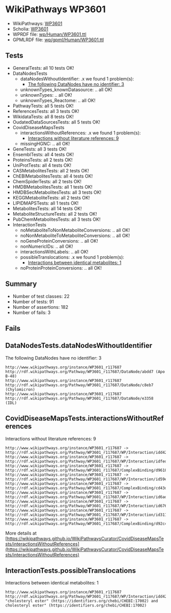 # WikiPathways WP3601

* WikiPathways: [WP3601](https://identifiers.org/wikipathways:WP3601)
* Scholia: [WP3601](https://scholia.toolforge.org/wikipathways/WP3601)
* WPRDF file: [wp/Human/WP3601.ttl](../wp/Human/WP3601.ttl)
* GPMLRDF file: [wp/gpml/Human/WP3601.ttl](../wp/gpml/Human/WP3601.ttl)

## Tests
* GeneralTests: all 10 tests OK!
* DataNodesTests
    * dataNodesWithoutIdentifier: .x we found 1 problem(s):
        * [The following DataNodes have no identifier: 3](#d2d32fa2)
    * unknownTypes_knownDatasource: .. all OK!
    * unknownTypes: .. all OK!
    * unknownTypes_Reactome: .. all OK!
* PathwayTests: all 5 tests OK!
* ReferencesTests: all 3 tests OK!
* WikidataTests: all 8 tests OK!
* OudatedDataSourcesTests: all 5 tests OK!
* CovidDiseaseMapsTests
    * interactionsWithoutReferences: .x we found 1 problem(s):
        * [Interactions without literature references: 9](#2e295937)
    * missingHGNC: .. all OK!
* GeneTests: all 3 tests OK!
* EnsemblTests: all 4 tests OK!
* ProteinsTests: all 2 tests OK!
* UniProtTests: all 4 tests OK!
* CASMetabolitesTests: all 2 tests OK!
* ChEBIMetabolitesTests: all 4 tests OK!
* ChemSpiderTests: all 2 tests OK!
* HMDBMetabolitesTests: all 1 tests OK!
* HMDBSecMetabolitesTests: all 3 tests OK!
* KEGGMetaboliteTests: all 2 tests OK!
* LIPIDMAPSTests: all 1 tests OK!
* MetabolitesTests: all 14 tests OK!
* MetaboliteStructureTests: all 2 tests OK!
* PubChemMetabolitesTests: all 3 tests OK!
* InteractionTests
    * noMetaboliteToNonMetaboliteConversions: .. all OK!
    * noNonMetaboliteToMetaboliteConversions: .. all OK!
    * noGeneProteinConversions: .. all OK!
    * nonNumericIDs: .. all OK!
    * interactionsWithLabels: .. all OK!
    * possibleTranslocations: .x we found 1 problem(s):
        * [Interactions between identical metabolites: 1](#d59038c4)
    * noProteinProteinConversions: .. all OK!


## Summary

* Number of test classes: 22
* Number of tests: 91
* Number of assertions: 182
* Number of fails: 3

## Fails

<a name="d2d32fa2" />

## DataNodesTests.dataNodesWithoutIdentifier

The following DataNodes have no identifier: 3
```
http://www.wikipathways.org/instance/WP3601_r117687 http://rdf.wikipathways.org/Pathway/WP3601_r117687/DataNode/abdd7 (Apo B-48)
http://www.wikipathways.org/instance/WP3601_r117687 http://rdf.wikipathways.org/Pathway/WP3601_r117687/DataNode/c8eb7 (Chylomicron)
http://www.wikipathways.org/instance/WP3601_r117687 http://rdf.wikipathways.org/Pathway/WP3601_r117687/DataNode/e3358 (IDL)
```

<a name="2e295937" />

## CovidDiseaseMapsTests.interactionsWithoutReferences

Interactions without literature references: 9
```
http://www.wikipathways.org/instance/WP3601_r117687 -> http://rdf.wikipathways.org/Pathway/WP3601_r117687/WP/Interaction/idd424c752
http://www.wikipathways.org/instance/WP3601_r117687 -> http://rdf.wikipathways.org/Pathway/WP3601_r117687/WP/Interaction/idfed07c36
http://www.wikipathways.org/instance/WP3601_r117687 -> http://rdf.wikipathways.org/Pathway/WP3601_r117687/ComplexBinding/d9618
http://www.wikipathways.org/instance/WP3601_r117687 -> http://rdf.wikipathways.org/Pathway/WP3601_r117687/WP/Interaction/id59ee23b
http://www.wikipathways.org/instance/WP3601_r117687 -> http://rdf.wikipathways.org/Pathway/WP3601_r117687/ComplexBinding/cd43d
http://www.wikipathways.org/instance/WP3601_r117687 -> http://rdf.wikipathways.org/Pathway/WP3601_r117687/WP/Interaction/id6ada6ba6
http://www.wikipathways.org/instance/WP3601_r117687 -> http://rdf.wikipathways.org/Pathway/WP3601_r117687/WP/Interaction/id6766c5ee
http://www.wikipathways.org/instance/WP3601_r117687 -> http://rdf.wikipathways.org/Pathway/WP3601_r117687/WP/Interaction/id311357b6
http://www.wikipathways.org/instance/WP3601_r117687 -> http://rdf.wikipathways.org/Pathway/WP3601_r117687/ComplexBinding/d92c4
```

More details at [https://wikipathways.github.io/WikiPathwaysCurator/CovidDiseaseMapsTests/interactionsWithoutReferences](https://wikipathways.github.io/WikiPathwaysCurator/CovidDiseaseMapsTests/interactionsWithoutReferences)

<a name="d59038c4" />

## InteractionTests.possibleTranslocations

Interactions between identical metabolites: 1
```
http://www.wikipathways.org/instance/WP3601_r117687 http://rdf.wikipathways.org/Pathway/WP3601_r117687/WP/Interaction/idd424c752 "cholesteryl ester" (https://identifiers.org/chebi/CHEBI:17002) and 
cholesteryl ester" (https://identifiers.org/chebi/CHEBI:17002)
```

